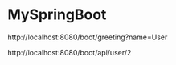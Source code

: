 # MySpringBoot

http://localhost:8080/boot/greeting?name=User

http://localhost:8080/boot/api/user/2